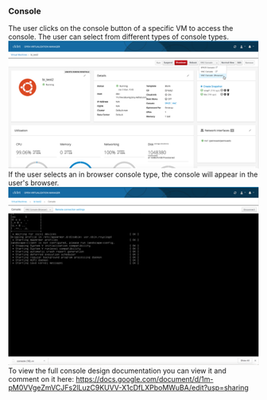 ### Console
The user clicks on the console button of a specific VM to access the console. The user can select from different types of console types. 
![console-1](img/console-1.png)
If the user selects an in browser console type, the console will appear in the user's browser. 
![console-1](img/console-2.png)
To view the full console design documentation you can view it and comment on it here: https://docs.google.com/document/d/1m-pM0VVgeZmVCJFs2lLuzC9KUVV-X1cDfLXPboMWuBA/edit?usp=sharing
